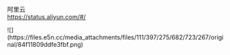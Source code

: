 <p>阿里云 <br><a href="https://status.aliyun.com/#/" target="_blank" rel="nofollow noopener" translate="no"><span class="invisible">https://</span><span class="">status.aliyun.com/#/</span><span class="invisible"></span></a></p>
![](https://files.e5n.cc/media_attachments/files/111/397/275/682/723/267/original/84f11809ddfe3fbf.png)